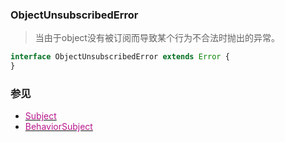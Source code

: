 ### ObjectUnsubscribedError <icon badge type='interface'/>
> 当由于object没有被订阅而导致某个行为不合法时抛出的异常。
```ts
interface ObjectUnsubscribedError extends Error {
}
```
### 参见
* [<font color=#B7178C>Subject</font>](/doc/reference/index/subject.html)
* [<font color=#B7178C>BehaviorSubject</font>](/doc/reference/index/BehaviorSubject.html)